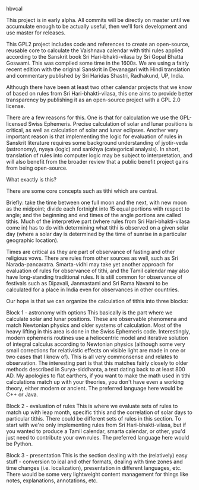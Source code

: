 hbvcal

This project is in early alpha. All commits will be directly on master
until we accumulate enough to be actually useful, then we'll fork development
and use master for releases.

This GPL2 project includes code and references to create an open-source,
reusable core to calculate the Vaishnava calendar with tithi rules applied
according to the Sanskrit book Sri Hari-bhakti-vilasa by Sri Gopal Bhatta
Goswami. This was compiled some time in the 1600s. We are using a fairly
recent edition with the original Sanskrit in Devanagari with Hindi translation
and commentary published by Sri Haridas Shastri, Radhakund, UP, India.

Although there have been at least two other calendar projects that we know
of based on rules from Sri Hari-bhakti-vilasa, this one aims to provide
better transparency by publishing it as an open-source project with a GPL 2.0
license.

There are a few reasons for this. One is that for calculation we use the
GPL-licensed Swiss Ephemeris. Precise calculation of solar and lunar positions
is critical, as well as calculation of solar and lunar eclipses. Another
very important reason is that implementing the logic for evaluation of
rules in Sanskrit literature requires some background understanding of
jyotir-veda (astronomy), nyaya (logic) and sankhya (categorical analysis).
In short, translation of rules into computer logic may be subject to
interpretation, and will also benefit from the broader review that a public
benefit project gains from being open-source.

What exactly is this?

There are some core concepts such as tithi which are central.

Briefly: take the time between one full moon and the next, with new 
moon as the midpoint; divide each fortnight into 15 equal portions 
with respect to angle; and the beginning and end times of the angle 
portions are called tithis. Much of the interpretive part (where rules
from Sri Hari-bhakti-vilasa come in) has to do with determining what
tithi is observed on a given solar day (where a solar day is determined
by the time of sunrise in a particular geographic location).

Times are critical as they are part of observance of fasting and other
religious vows. There are rules from other sources as well, such as
Sri Narada-pancaratra. Smarta-vidhi may take yet another approach for
evaluation of rules for observance of tithi, and the Tamil calendar
may also have long-standing traditional rules. It is still common for
observance of festivals such as Dipavali, Janmastami and Sri Rama Navami
to be calculated for a place in India even for observances in other
countries.

Our hope is that we can organize the calculation of tithis into three
blocks:

Block 1 - astronomy with options
This basically is the part where we calculate solar and lunar positions.
These are observable phenomena and match Newtonian physics and older systems
of calculation. Most of the heavy lifting in this area is done in the Swiss
Ephemeris code. Interestingly, modern ephemeris routines use a heliocentric
model and iterative solution of integral calculus according to Newtonian
physics (although some very small corrections for relativistic effects on
visible light are made in one or two cases that I know of). This is all very
commonsense and relates to observation. The interesting part is that this
matches fairly closely to older methods described in Surya-siddhanta, a
text dating back to at least 800 AD. My apologies to flat earthers, if you
want to make the math used in tithi calculations match up with your theories,
you don't have even a working theory, either modern or ancient.
The preferred language here would be C++ or Java.

Block 2 - evaluation of rules
This is where we evaluate sets of rules to match up with leap month, specific
tithis and the correlation of solar days to particular tithis. There could be
different sets of rules in this section. To start with we're only implementing 
rules from Sri Hari-bhakti-vilasa, but if you wanted to produce a Tamil
calendar, smarta calendar, or other, you'd just need to contribute your own
rules.
The preferred language here would be Python.

Block 3 - presentation
This is the section dealing with the (relatively) easy stuff - conversion
to ical and other formats, dealing with time zones and time changes (i.e.
localization), presentation in different languages, etc. There would be
some very lightweight content management for things like notes, explanations,
annotations, etc.

